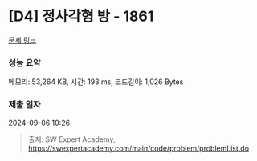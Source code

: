 # [D4] 정사각형 방 - 1861 

[문제 링크](https://swexpertacademy.com/main/code/problem/problemDetail.do?contestProbId=AV5LtJYKDzsDFAXc) 

### 성능 요약

메모리: 53,264 KB, 시간: 193 ms, 코드길이: 1,026 Bytes

### 제출 일자

2024-09-06 10:26



> 출처: SW Expert Academy, https://swexpertacademy.com/main/code/problem/problemList.do